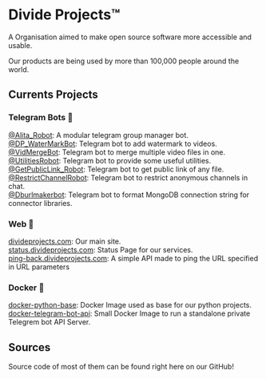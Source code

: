# Divide Projects™️

A Organisation aimed to make open source software more accessible and usable.

Our products are being used by more than 100,000 people around the world.

## Currents Projects
### Telegram Bots :robot:
[@Alita_Robot](https://t.me/Alita_Robot): A modular telegram group manager bot.
<br>[@DP_WaterMarkBot](https://t.me/DP_WaterMarkBot): Telegram bot to add watermark to videos.
<br>[@VidMergeBot](https://t.me/VidMergeBot): Telegram bot to merge multiple video files in one.
<br>[@UtilitiesRobot](https://t.me/UtilitiesRobot): Telegram bot to provide some useful utilities.
<br>[@GetPublicLink_Robot](https://t.me/GetPublicLink_Robot): Telegram bot to get public link of any file.
<br>[@RestrictChannelRobot](https://t.me/RestrictChannelRobot): Telegram bot to restrict anonymous channels in chat.
<br>[@Dburlmakerbot](https://t.me/Dburlmakerbot): Telegram bot to format MongoDB connection string for connector libraries.

### Web :link:
[divideprojects.com](https://divideprojects.com): Our main site.
<br>[status.divideprojects.com](https://status.divideprojects.com): Status Page for our services.
<br>[ping-back.divideprojects.com](https://ping-back.divideprojects.com): A simple API made to ping the URL specified in URL parameters

### Docker :whale:
[docker-python-base](https://github.com/DivideProjects/docker-python-base): Docker Image used as base for our python projects.
<br>[docker-telegram-bot-api](https://github.com/DivideProjects/docker-telegram-bot-api): Small Docker Image to run a standalone private Telegrem bot API Server.

## Sources
Source code of most of them can be found right here on our GitHub!
